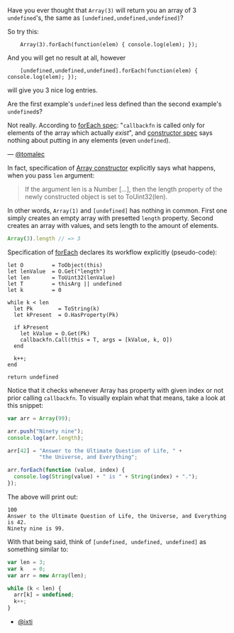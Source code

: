 Have you ever thought that `Array(3)` will return you an array of 3 `undefined`'s,
the same as `[undefined,undefined,undefined]`?

So try this:
```
    Array(3).forEach(function(elem) { console.log(elem); });
```
And you will get no result at all, however
```
    [undefined,undefined,undefined].forEach(function(elem) { console.log(elem); });
```
will give you 3 nice log entries.

Are the first example's `undefined` less defined than the second example's `undefined`s?

Not really. According to [forEach spec][1]: "`callbackfn` is called only for
elements of the array which actually *exist*", and [constructor spec][2]
says nothing about putting in any elements (even `undefined`).

— [@tomalec][1]

In fact, specification of [Array constructor][2] explicitly says what happens,
when you pass `len` argument:

> If the argument len is a Number [...], then the length property of the newly
> constructed object is set to ToUint32(len).

In other words, `Array(1)` and `[undefined]` has nothing in common. First one
simply creates an empty array with presetted `length` property. Second creates
an array with values, and sets length to the amount of elements.

``` javascript
Array(3).length // => 3
```

Specification of [forEach][1] declares its workflow explicitly (pseudo-code):

```
let O         = ToObject(this)
let lenValue  = O.Get("length")
let len       = ToUint32(lenValue)
let T         = thisArg || undefined
let k         = 0

while k < len
  let Pk        = ToString(k)
  let kPresent  = O.HasProperty(Pk)

  if kPresent
    let kValue = O.Get(Pk)
    callbackfn.Call(this = T, args = [kValue, k, O])
  end

  k++;
end

return undefined
```

Notice that it checks whenever Array has property with given index or not prior
calling `callbackfn`. To visually explain what that means, take a look at this
snippet:

``` javascript
var arr = Array(99);

arr.push("Ninety nine");
console.log(arr.length);

arr[42] = "Answer to the Ultimate Question of Life, " +
          "the Universe, and Everything";

arr.forEach(function (value, index) {
  console.log(String(value) + " is " + String(index) + ".");
});
```

The above will print out:

```
100
Answer to the Ultimate Question of Life, the Universe, and Everything is 42.
Ninety nine is 99.
```

With that being said, think of `[undefined, undefined, undefined]` as
something similar to:

``` javascript
var len = 3;
var k   = 0;
var arr = new Array(len);

while (k < len) {
  arr[k] = undefined;
  k++;
}
```

- [@ixti][4]

[1]: http://www.ecma-international.org/ecma-262/5.1/#sec-15.4.4.18
[2]: http://www.ecma-international.org/ecma-262/5.1/#sec-15.4.2.2
[3]: https://github.com/tomalec
[4]: https://github.com/ixti
